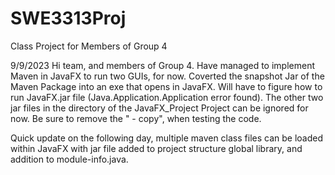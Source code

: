 # SWE3313Proj
Class Project for Members of Group 4

9/9/2023
Hi team, and members of Group 4. Have managed to implement Maven in JavaFX to run two GUIs, for now.
Coverted the snapshot Jar of the Maven Package into an exe that opens in JavaFX.
Will have to figure how to run JavaFX.jar file (Java.Application.Application error found).
The other two jar files in the directory of the JavaFX_Project Project can be ignored for now.
Be sure to remove the " - copy", when testing the code.

Quick update on the following day, multiple maven class files can be loaded within JavaFX with
jar file added to project structure global library, and addition to module-info.java.
